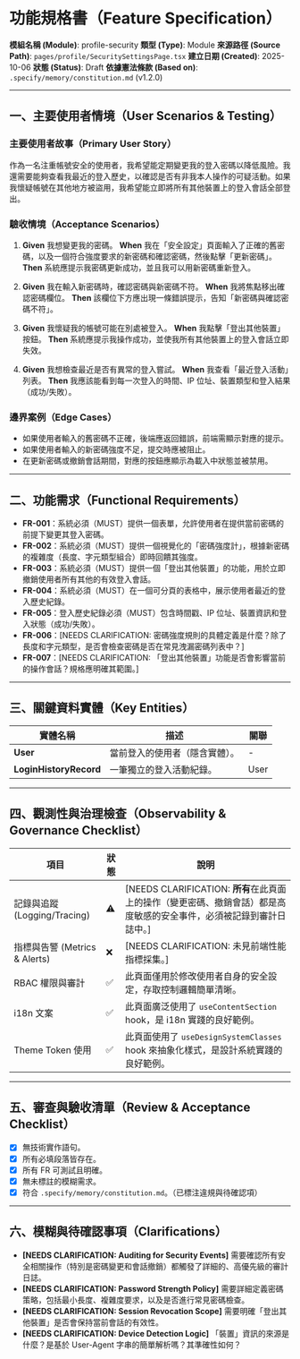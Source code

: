 # 功能規格書（Feature Specification）

**模組名稱 (Module)**: profile-security
**類型 (Type)**: Module
**來源路徑 (Source Path)**: `pages/profile/SecuritySettingsPage.tsx`
**建立日期 (Created)**: 2025-10-06
**狀態 (Status)**: Draft
**依據憲法條款 (Based on)**: `.specify/memory/constitution.md` (v1.2.0)

---

## 一、主要使用者情境（User Scenarios & Testing）

### 主要使用者故事（Primary User Story）
作為一名注重帳號安全的使用者，我希望能定期變更我的登入密碼以降低風險。我還需要能夠查看我最近的登入歷史，以確認是否有非我本人操作的可疑活動。如果我懷疑帳號在其他地方被盜用，我希望能立即將所有其他裝置上的登入會話全部登出。

### 驗收情境（Acceptance Scenarios）
1.  **Given** 我想變更我的密碼。
    **When** 我在「安全設定」頁面輸入了正確的舊密碼，以及一個符合強度要求的新密碼和確認密碼，然後點擊「更新密碼」。
    **Then** 系統應提示我密碼更新成功，並且我可以用新密碼重新登入。

2.  **Given** 我在輸入新密碼時，確認密碼與新密碼不符。
    **When** 我將焦點移出確認密碼欄位。
    **Then** 該欄位下方應出現一條錯誤提示，告知「新密碼與確認密碼不符」。

3.  **Given** 我懷疑我的帳號可能在別處被登入。
    **When** 我點擊「登出其他裝置」按鈕。
    **Then** 系統應提示我操作成功，並使我所有其他裝置上的登入會話立即失效。

4.  **Given** 我想檢查最近是否有異常的登入嘗試。
    **When** 我查看「最近登入活動」列表。
    **Then** 我應該能看到每一次登入的時間、IP 位址、裝置類型和登入結果（成功/失敗）。

### 邊界案例（Edge Cases）
- 如果使用者輸入的舊密碼不正確，後端應返回錯誤，前端需顯示對應的提示。
- 如果使用者輸入的新密碼強度不足，提交時應被阻止。
- 在更新密碼或撤銷會話期間，對應的按鈕應顯示為載入中狀態並被禁用。

---

## 二、功能需求（Functional Requirements）

- **FR-001**：系統必須（MUST）提供一個表單，允許使用者在提供當前密碼的前提下變更其登入密碼。
- **FR-002**：系統必須（MUST）提供一個視覺化的「密碼強度計」，根據新密碼的複雜度（長度、字元類型組合）即時回饋其強度。
- **FR-003**：系統必須（MUST）提供一個「登出其他裝置」的功能，用於立即撤銷使用者所有其他的有效登入會話。
- **FR-004**：系統必須（MUST）在一個可分頁的表格中，展示使用者最近的登入歷史紀錄。
- **FR-005**：登入歷史紀錄必須（MUST）包含時間戳、IP 位址、裝置資訊和登入狀態（成功/失敗）。
- **FR-006**：[NEEDS CLARIFICATION: 密碼強度規則的具體定義是什麼？除了長度和字元類型，是否會檢查密碼是否在常見洩漏密碼列表中？]
- **FR-007**：[NEEDS CLARIFICATION: 「登出其他裝置」功能是否會影響當前的操作會話？規格應明確其範圍。]

---

## 三、關鍵資料實體（Key Entities）
| 實體名稱 | 描述 | 關聯 |
|-----------|------|------|
| **User** | 當前登入的使用者（隱含實體）。 | - |
| **LoginHistoryRecord** | 一筆獨立的登入活動紀錄。 | User |

---

## 四、觀測性與治理檢查（Observability & Governance Checklist）

| 項目 | 狀態 | 說明 |
|------|------|------|
| 記錄與追蹤 (Logging/Tracing) | ⚠️ | [NEEDS CLARIFICATION: **所有**在此頁面上的操作（變更密碼、撤銷會話）都是高度敏感的安全事件，必須被記錄到審計日誌中。] |
| 指標與告警 (Metrics & Alerts) | ❌ | [NEEDS CLARIFICATION: 未見前端性能指標採集。] |
| RBAC 權限與審計 | ✅ | 此頁面僅用於修改使用者自身的安全設定，存取控制邏輯簡單清晰。 |
| i18n 文案 | ✅ | 此頁面廣泛使用了 `useContentSection` hook，是 i18n 實踐的良好範例。 |
| Theme Token 使用 | ✅ | 此頁面使用了 `useDesignSystemClasses` hook 來抽象化樣式，是設計系統實踐的良好範例。 |

---

## 五、審查與驗收清單（Review & Acceptance Checklist）

- [x] 無技術實作語句。
- [x] 所有必填段落皆存在。
- [x] 所有 FR 可測試且明確。
- [x] 無未標註的模糊需求。
- [x] 符合 `.specify/memory/constitution.md`。（已標注違規與待確認項）

---

## 六、模糊與待確認事項（Clarifications）

- **[NEEDS CLARIFICATION: Auditing for Security Events]** 需要確認所有安全相關操作（特別是密碼變更和會話撤銷）都觸發了詳細的、高優先級的審計日誌。
- **[NEEDS CLARIFICATION: Password Strength Policy]** 需要詳細定義密碼策略，包括最小長度、複雜度要求，以及是否進行常見密碼檢查。
- **[NEEDS CLARIFICATION: Session Revocation Scope]** 需要明確「登出其他裝置」是否會保持當前會話的有效性。
- **[NEEDS CLARIFICATION: Device Detection Logic]** 「裝置」資訊的來源是什麼？是基於 User-Agent 字串的簡單解析嗎？其準確性如何？